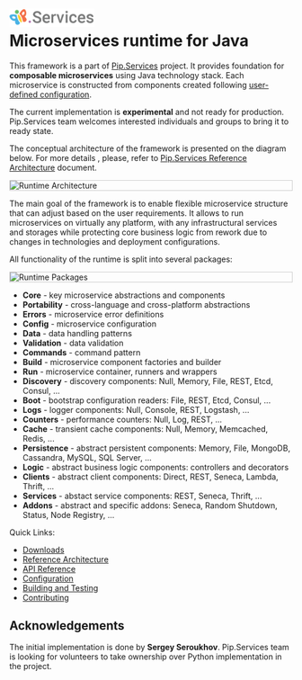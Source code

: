 # <img src="https://github.com/pip-services/pip-services/blob/master/design/Logo.png" alt="Pip.Services Logo" style="max-width:30%"> <br/> Microservices runtime for Java

This framework is a part of [Pip.Services](https://github.com/pip-services/pip-services) project.
It provides foundation for **composable microservices** using Java technology stack.
Each microservice is constructed from components created following 
[user-defined configuration](https://github.com/pip-services/pip-services/blob/master/usage/Configuration.md). 

The current implementation is **experimental** and not ready for production. Pip.Services team welcomes interested
individuals and groups to bring it to ready state.

The conceptual architecture of the framework is presented on the diagram below. For more details , please, refer to 
[Pip.Services Reference Architecture](https://github.com/pip-services/pip-services/blob/master/design/Architecture.md) document.

<div style="border: 1px solid #ccc">
  <img src="https://github.com/pip-services/pip-services-runtime-python/blob/master/doc/Overview.png" alt="Runtime Architecture" style="display:block;">
</div>

The main goal of the framework is to enable flexible microservice structure that can adjust based on the
user requirements. It allows to run microservices on virtually any platform, with any infrastructural services and storages
while protecting core business logic from rework due to changes in technologies and deployment configurations.

All functionality of the runtime is split into several packages:

<div style="border: 1px solid #ccc">
  <img src="https://github.com/pip-services/pip-services-runtime-python/blob/master/doc/Packages.png" alt="Runtime Packages" style="display:block;">
</div>

- **Core** - key microservice abstractions and components
- **Portability** - cross-language and cross-platform abstractions
- **Errors** - microservice error definitions
- **Config** - microservice configuration
- **Data** - data handling patterns
- **Validation** - data validation
- **Commands** - command pattern
- **Build** - microservice component factories and builder
- **Run** - microservice container, runners and wrappers
- **Discovery** - discovery components: Null, Memory, File, REST, Etcd, Consul, ...
- **Boot** - bootstrap configuration readers: File, REST, Etcd, Consul, ...
- **Logs** - logger components: Null, Console, REST, Logstash, ...
- **Counters** - performance counters: Null, Log, REST, ...
- **Cache** - transient cache components: Null, Memory, Memcached, Redis, ...
- **Persistence** - abstract persistent components: Memory, File, MongoDB, Cassandra, MySQL, SQL Server, ...
- **Logic** - abstract business logic components: controllers and decorators
- **Clients** - abstract client components: Direct, REST, Seneca, Lambda, Thrift, ...
- **Services** - abstact service components: REST, Seneca, Thrift, ...
- **Addons** - abstract and specific addons: Seneca, Random Shutdown, Status, Node Registry, ... 

Quick Links:

* [Downloads](doc/Downloads.md)
* [Reference Architecture](https://github.com/pip-services/pip-services/blob/master/design/ReferenceArchitecture.md)
* [API Reference](http://htmlpreview.github.io/?https://github.com/pip-services/pip-services-runtime-node/blob/master/doc/api/index.html)
* [Configuration](https://github.com/pip-services/pip-services/blob/master/usage/Configuration.md)
* [Building and Testing](doc/Development.md)
* [Contributing](doc/Development.md/#contrib)

## Acknowledgements

The initial implementation is done by **Sergey Seroukhov**. Pip.Services team is looking for volunteers to 
take ownership over Python implementation in the project.
